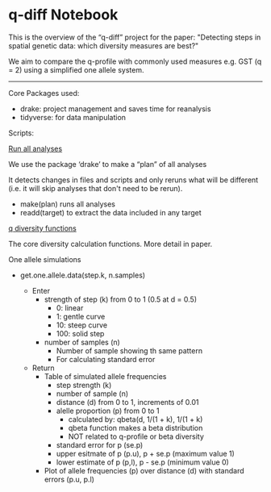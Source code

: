 q-diff Notebook
================

This is the overview of the “q-diff” project for the paper:
"Detecting steps in spatial genetic data: which diversity measures are best?"

We aim to compare the q-profile with commonly used measures e.g. GST (q
= 2) using a simplified one allele system.

-----

Core Packages used:

  - drake: project management and saves time for reanalysis
  - tidyverse: for data manipulation
  
Scripts:

[Run all analyses](R/plan.R)

We use the package ‘drake’ to make a “plan” of all analyses

It detects changes in files and scripts and only reruns what will be
different (i.e. it will skip analyses that don't need to be rerun).

  - make(plan) runs all analyses
  - readd(target) to extract the data included in any target

[q diversity functions](R/q_diversity_functions.R)

The core diversity calculation functions. More detail in paper.

One allele simulations

  - get.one.allele.data(step.k, n.samples)
    
      - Enter
          - strength of step (k) from 0 to 1 (0.5 at d = 0.5)
              - 0: linear
              - 1: gentle curve
              - 10: steep curve
              - 100: solid step
          - number of samples (n)
              - Number of sample showing th same pattern
              - For calculating standard error
      - Return
          - Table of simulated allele frequencies
              - step strength (k)
              - number of sample (n)
              - distance (d) from 0 to 1, increments of 0.01
              - alelle proportion (p) from 0 to 1
                  - calculated by: qbeta(d, 1/(1 + k), 1/(1 + k)
                  - qbeta function makes a beta distribution
                  - NOT related to q-profile or beta diversity
              - standard error for p (se.p)
              - upper esitmate of p (p.u), p + se.p (maximum value 1)
              - lower estimate of p (p,l), p - se.p (minimum value 0)
          - Plot of allele frequencies (p) over distance (d) with
            standard errors (p.u, p.l)
